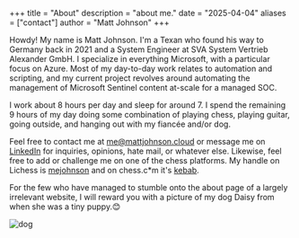 +++
title = "About"
description = "about me."
date = "2025-04-04"
aliases = ["contact"]
author = "Matt Johnson"
+++

Howdy! My name is Matt Johnson. I'm a Texan who found his way to Germany back in 2021 and a System Engineer at SVA System Vertrieb Alexander GmbH. I specialize in everything Microsoft, with a particular focus on Azure. Most of my day-to-day work relates to automation and scripting, and my current project revolves around automating the management of Microsoft Sentinel content at-scale for a managed SOC.

I work about 8 hours per day and sleep for around 7. I spend the remaining 9 hours of my day doing some combination of playing chess, playing guitar, going outside, and hanging out with my fiancée and/or dog.

Feel free to contact me at [me@mattjohnson.cloud](mailto:me@mattjohnson.cloud) or message me on [LinkedIn](https://www.linkedin.com/in/johnsonmatte/) for inquiries, opinions, hate mail, or whatever else. Likewise, feel free to add or challenge me on one of the chess platforms. My handle on Lichess is [mejohnson](https://lichess.org/@/mejohnson) and on chess.c*m it's [kebab](https://www.chess.com/member/kebab).

For the few who have managed to stumble onto the about page of a largely irrelevant website, I will reward you with a picture of my dog Daisy from when she was a tiny puppy.😊

<img src="/images/daisybean.jpg" alt="dog" style="max-height: 65vh; display:block; margin:auto;" />